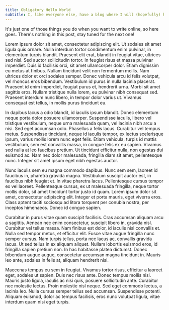 ```yaml
---
title: Obligatory Hello World
subtitle: I, like everyone else, have a blog where I will (hopefully) keep writing stuff
---
```


It's just one of those things you do when you want to write online, so here
goes.  There's nothing in this post, stay tuned for the next one!

Lorem ipsum dolor sit amet, consectetur adipiscing elit. Ut sodales sit amet
ligula quis ornare. Nulla interdum tortor condimentum enim pulvinar, in
elementum turpis blandit. Praesent elit erat, blandit in feugiat vitae,
ultrices sed nisl. Sed auctor sollicitudin tortor. In feugiat risus et massa
pulvinar imperdiet. Duis id facilisis orci, sit amet ullamcorper dolor. Etiam
dignissim eu metus at finibus. Nullam tincidunt velit non fermentum mollis. Nam
ultrices dolor et orci sodales semper. Donec vehicula arcu id felis volutpat,
vel rhoncus eros bibendum. Vestibulum id purus in nulla lacinia placerat.
Praesent id enim imperdiet, feugiat purus et, hendrerit urna. Morbi sit amet
sagittis eros. Nullam tristique nulla lorem, eu pulvinar nibh consequat sed.
Praesent interdum nunc libero, in tempor dolor varius ut. Vivamus consequat est
tellus, in mollis purus tincidunt eu.

In dapibus lacus a odio blandit, id iaculis ipsum blandit. Donec elementum
neque porta dolor posuere ullamcorper. Suspendisse iaculis, libero vel
tristique vestibulum, neque urna malesuada quam, vel lacinia nibh arcu a nisi.
Sed eget accumsan odio. Phasellus a felis lacus. Curabitur vel tempus metus.
Suspendisse tincidunt, neque id iaculis tempor, ex lectus scelerisque ipsum,
varius mollis lorem nunc eget felis. Etiam vehicula, turpis id mattis
vestibulum, sem est convallis massa, in congue felis ex eu sapien. Vivamus sed
nulla at leo faucibus pretium. Ut tincidunt efficitur nulla, non egestas dui
euismod ac. Nam nec dolor malesuada, fringilla diam sit amet, pellentesque
nunc. Integer sit amet ipsum eget nibh egestas auctor.

Nunc iaculis sem eu magna commodo dapibus. Nunc sem sem, laoreet id faucibus
in, pharetra gravida magna. Vestibulum suscipit auctor est, in faucibus nibh
feugiat et. In vitae pharetra lacus. Pellentesque cursus tempor ex vel laoreet.
Pellentesque cursus, ex ut malesuada fringilla, neque tortor mollis dolor, sit
amet tincidunt tortor justo id quam. Lorem ipsum dolor sit amet, consectetur
adipiscing elit. Integer et porta mauris, eget viverra eros. Class aptent
taciti sociosqu ad litora torquent per conubia nostra, per inceptos himenaeos.
Donec id congue sapien.

Curabitur in purus vitae quam suscipit facilisis. Cras accumsan aliquam arcu a
sagittis. Aenean nec enim consectetur, suscipit libero in, gravida nisl.
Curabitur vel tellus massa. Nam finibus est dolor, id iaculis nisl convallis
et. Nulla sed tempor metus, et efficitur elit. Fusce vitae augue fringilla nunc
semper cursus. Nam turpis tellus, porta nec lacus ac, convallis gravida lacus.
Ut sed tellus in ex aliquam aliquet. Nullam lobortis euismod eros, id fringilla
sapien pretium non. In hac habitasse platea dictumst. Donec bibendum augue
augue, consectetur accumsan magna tincidunt in. Mauris leo ante, sodales in
felis at, aliquam hendrerit nisi.

Maecenas tempus eu sem in feugiat. Vivamus tortor risus, efficitur a laoreet
eget, sodales ut sapien. Duis nec risus ante. Donec tempus mollis nisi. Mauris
justo ligula, iaculis ac nisi quis, posuere sollicitudin ante. Curabitur nec
molestie lectus. Proin molestie nisl neque. Sed eget commodo lectus, a lacinia
leo. Nulla cursus semper tellus sed accumsan. Suspendisse potenti. Aliquam
euismod, dolor ac tempus facilisis, eros nunc volutpat ligula, vitae interdum
quam nisi eget turpis.
